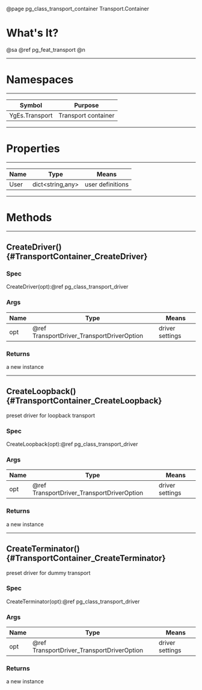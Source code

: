 ﻿@page pg_class_transport_container Transport.Container

# What's It?

@sa @ref pg_feat_transport @n

-----
# Namespaces

-----
| Symbol | Purpose |
|--------|---------|
| YgEs.Transport | Transport container |

-----
# Properties

-----
| Name | Type | Means |
|------|------|-------|
| User | dict<string,any> | user definitions |

-----
# Methods

-----
## CreateDriver() {#TransportContainer_CreateDriver}

### Spec

CreateDriver(opt):@ref pg_class_transport_driver

### Args

| Name | Type | Means |
|------|------|-------|
| opt | @ref TransportDriver_TransportDriverOption | driver settings |

### Returns

a new instance

-----
## CreateLoopback() {#TransportContainer_CreateLoopback}

preset driver for loopback transport  

### Spec

CreateLoopback(opt):@ref pg_class_transport_driver

### Args

| Name | Type | Means |
|------|------|-------|
| opt | @ref TransportDriver_TransportDriverOption | driver settings |

### Returns

a new instance

-----
## CreateTerminator() {#TransportContainer_CreateTerminator}

preset driver for dummy transport  

### Spec

CreateTerminator(opt):@ref pg_class_transport_driver

### Args

| Name | Type | Means |
|------|------|-------|
| opt | @ref TransportDriver_TransportDriverOption | driver settings |

### Returns

a new instance
